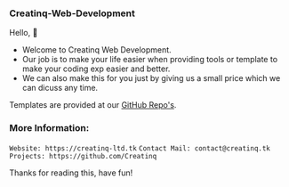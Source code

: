 ### Creatinq-Web-Development

Hello, 👋

- Welcome to Creatinq Web Development.
- Our job is to make your life easier when providing tools or template to make your coding exp easier and better.
- We can also make this for you just by giving us a small price which we can dicuss any time.

Templates are provided at our [GitHub Repo's](https://github.com/orgs/Creatinq-Web-Development/repositories).

### More Information:
```Website: https://creatinq-ltd.tk```
```Contact Mail: contact@creatinq.tk```
```Projects: https://github.com/Creatinq```

Thanks for reading this, have fun!

